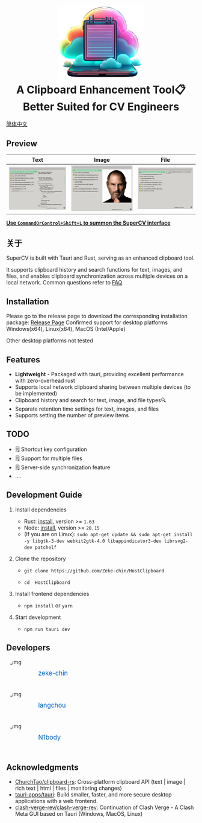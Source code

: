 <h1 align="center">
  <img src="./client/supercv-vue/src-tauri/icons/app.png" alt="SuperCV" width="228" />
  <br>
  A Clipboard Enhancement Tool📋
  <br>
  Better Suited for CV Engineers
  <br>
</h1>

[简体中文](README.md)

## Preview

|                Text                |              Image               |               File                |
| :--------------------------------: | :------------------------------: | :-------------------------------: |
| ![text](./docs/imgs/show_text.png) | ![img](./docs/imgs/show_img.png) | ![img](./docs/imgs/show_file.png) |

**<u>Use `CommandOrControl+Shift+L` to summon the SuperCV interface</u>**

## 关于

SuperCV is built with Tauri and Rust, serving as an enhanced clipboard tool. 

It supports clipboard history and search functions for text, images, and files, and enables clipboard synchronization across multiple devices on a local network.
Common questions refer to [FAQ](./docs/faq.md)

## Installation

Please go to the release page to download the corresponding installation package: [Release Page](https://github.com/Zeke-chin/HostClipboard/releases) Confirmed support for desktop platforms Windows(x64), Linux(x64), MacOS (Intel/Apple)

Other desktop platforms not tested

## Features

- **Lightweight** - Packaged with tauri, providing excellent performance with zero-overhead rust
- Supports local network clipboard sharing between multiple devices (to be implemented)
- Clipboard history and search for text, image, and file types🔍
- Separate retention time settings for text, images, and files
- Supports setting the number of preview items

## TODO

- 🗒️ Shortcut key configuration
- 🗒️ Support for multiple files
- 🗒️ Server-side synchronization feature
- ....

## Development Guide

1. Install dependencies
   - Rust: [install](https://www.rust-lang.org/tools/install), version >= `1.63`
   - Node: [install](https://nodejs.org/en/download/package-manager), version >= `20.15`
   - (If you are on Linux): `sudo apt-get update && sudo apt-get install -y libgtk-3-dev webkit2gtk-4.0 libappindicator3-dev librsvg2-dev patchelf`
2. Clone the repository

   - `git clone https://github.com/Zeke-chin/HostClipboard`

   - `cd  HostClipboard`

3. Install frontend dependencies
   - `npm install` or `yarn`
4. Start development
   - `npm run tauri dev`

<!DOCTYPE html>
<html lang="en">
<head>
    <meta charset="UTF-8">
    <meta name="viewport" content="width=device-width, initial-scale=1.0">
    <style>
        .developer-list {
            list-style-type: none;
            padding: 0;
        }
        .developer-item {
            display: flex;
            align-items: center;
            margin-bottom: 10px;
        }
        .developer-item img {
            border-radius: 50%;
            margin-right: 10px;
        }
        .developer-item .name {
            font-size: 1.2em;
            color: #0366d6;
            text-decoration: none;
        }
    </style>
</head>
<body>
    <h2>Developers</h2>
    <ul class="developer-list">
        <li class="developer-item">
            <img src="https://avatars.githubusercontent.com/u/84116651?v=4" alt="img" width="75" height="75">
            <a href="https://github.com/zeke-chin" class="name">zeke-chin</a>
        </li>
        <li class="developer-item">
            <img src="https://avatars.githubusercontent.com/u/71913459?v=4" alt="img" width="75" height="75">
            <a href="https://github.com/langchou" class="name">langchou</a>
        </li>
        <li class="developer-item">
            <img src="https://avatars.githubusercontent.com/u/74230079?v=4" alt="img" width="75" height="75">
            <a href="https://github.com/N1body" class="name">N1body</a>
        </li>
    </ul>
</body>
</html>

## Acknowledgments

- [ChurchTao/clipboard-rs](https://github.com/ChurchTao/clipboard-rs): Cross-platform clipboard API (text | image | rich text | html | files | monitoring changes)
- [tauri-apps/tauri](https://github.com/tauri-apps/tauri): Build smaller, faster, and more secure desktop applications with a web frontend.
- [clash-verge-rev/clash-verge-rev](https://github.com/clash-verge-rev/clash-verge-rev): Continuation of Clash Verge - A Clash Meta GUI based on Tauri (Windows, MacOS, Linux)
